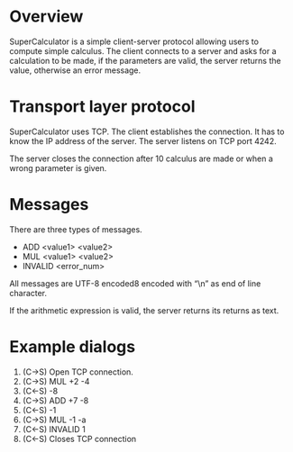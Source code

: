 # Overview

SuperCalculator is a simple client-server protocol allowing users to compute simple calculus.
The client connects to a server and asks for a calculation to be made, if the parameters are valid, the server returns
the value, otherwise an error message.

# Transport layer protocol

SuperCalculator uses TCP. The client establishes the connection. It has to know the IP address
of the server. The server listens on TCP port 4242.  

The server closes the connection after 10 calculus are made or when a wrong parameter is given.

# Messages

There are three types of messages.

- ADD \<value1\> \<value2\>
- MUL \<value1\> \<value2\>
- INVALID \<error_num\>

All messages are UTF-8 encoded8 encoded with “\n” as end of line character.  

If the arithmetic expression is valid, the server returns its returns as text.

# Example dialogs

1) \(C-\>S\) Open TCP connection.
2) \(C-\>S\) MUL +2 -4
3) \(C\<-S\) -8
4) \(C-\>S\) ADD +7 -8
5) \(C\<-S\) -1
6) \(C-\>S\) MUL -1 -a
7) \(C\<-S\) INVALID 1
8) \(C\<-S\) Closes TCP connection